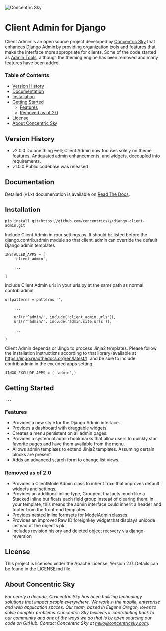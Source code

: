 ![Concentric Sky](http://concentricsky.com/media/uploads/images/csky_logo.jpg)

# Client Admin for Django

Client Admin is an open source project developed by [Concentric Sky](https://concentricsky.com) that enhances Django Admin by providing organization tools and features that make the interface more appropriate for clients. Some of the code started as
  [Admin Tools](https://bitbucket.org/izi/django-admin-tools/overview), although the theming engine has been removed and many features have been added.


### Table of Contents
- [Version History](#version-history)
- [Documentation](#documentation)
- [Installation](#installation)
- [Getting Started](#getting-started)
  - [Features](#default-features)
  - [Removed as of 2.0](#removed-as-of-2.0)
- [License](#license)
- [About Concentric Sky](#about-concentric-sky)


## Version History
- v2.0.0  Do one thing well; Client Admin now focuses solely on theme features. Antiquated admin enhancements, and widgets, decoupled into requirements.
- v1.0.0 Public codebase was released


## Documentation

Detailed (v1.x) documentation is available on [Read The Docs](http://client-admin-for-django.readthedocs.org/en/latest/).


## Installation

    pip install git+https://github.com/concentricsky/django-client-admin.git

Include Client Admin in your settings.py. It should be listed before the django.contrib.admin module so that client_admin can override the default Django admin templates.

    INSTALLED_APPS = [
        'client_admin',

        ...

    ]

Include Client Admin urls in your urls.py at the same path as normal contrib.admin

    urlpatterns = patterns('',

        ...

        url(r'^admin/', include('client_admin.urls')),
        url(r'^admin/', include('admin.site.urls')),

        ...

    )


Client Admin depends on Jingo to process Jinja2 templates. Please follow the installation instructions according to that library (available at https://jingo.readthedocs.org/en/latest/), and be sure to include contrib.admin in the excluded apps setting:

    JINGO_EXCLUDE_APPS = ( 'admin',)


## Getting Started

    ...

### Features
- Provides a new style for the Django Admin interface.
- Provides a dashboard with draggable widgets.
- Creates a menu persistent on all admin pages.
- Provides a system of admin bookmarks that allow users to quickly star favorite pages and have them available from the menu.
- Allows admin templates to extend Jinja2 templates. Assuming certain blocks are present
- Adds an advanced search form to change list views.

### Removed as of 2.0
- Provides a ClientModelAdmin class to inherit from that improves default widgets and settings.
- Provides an additional inline type, Grouped, that acts much like a Stacked inline but floats each field group instead of clearing them.
in your template, this means the admin interface could inherit a header and footer from the front-end templates.
- Provides nested inline formsets for ModelAdmin classes.
- Provides an improved Raw ID foreignkey widget that displays unicode instead of the object's pk.
- Includes revision history and deleted object recovery via django-reversion


## License

This project is licensed under the Apache License, Version 2.0. Details can be found in the LICENSE.md file.


## About Concentric Sky

_For nearly a decade, Concentric Sky has been building technology solutions that impact people everywhere. We work in the mobile, enterprise and web application spaces. Our team, based in Eugene Oregon, loves to solve complex problems. Concentric Sky believes in contributing back to our community and one of the ways we do that is by open sourcing our code on GitHub. Contact Concentric Sky at hello@concentricsky.com._
